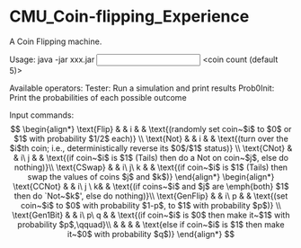 # CMU_Coin-flipping_Experience

A Coin Flipping machine.

Usage: java -jar xxx.jar <input file> <operator> <coin count (default 5)>

Available operators:
Tester: Run a simulation and print results
Prob0Init: Print the probabilities of each possible outcome

Input commands:
$$
                \begin{align*}  
                    \text{Flip} & & i & & \text{(randomly set coin~$i$ to $0$ or $1$ with probability $1/2$ each)} \\  
                    \text{Not} & & i & & \text{(turn over the $i$th coin; i.e., deterministically reverse its $0$/$1$ status)} \\  
                    \text{CNot} & & i\ j & & \text{(if coin~$i$ is $1$ (Tails) then do a Not on coin~$j$, else do nothing)}\\  
                    \text{CSwap} & & i\ j\ k & & \text{(if coin~$i$ is $1$ (Tails) then swap the values of coins $j$ and $k$)}  
                \end{align*}
                \begin{align*}  
                    \text{CCNot} & & i\ j \ k& & \text{(if coins~$i$ and $j$ are \emph{both} $1$ then do `Not~$k$', else do nothing)}\\  
                    \text{GenFlip} & & i\ p & & \text{(set coin~$i$ to $0$ with probability $1-p$, to $1$ with probability $p$)} \\  
                    \text{Gen1Bit} & & i\ p\ q & & \text{(if coin~$i$ is $0$ then make it~$1$ with probability $p$,\qquad}\\  
                      & &  & & \text{else if coin~$i$ is $1$ then make it~$0$ with probability $q$)}  
                \end{align*}               
$$
